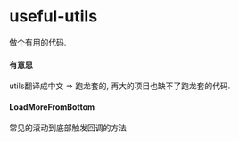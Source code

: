 # useful-utils
做个有用的代码.

#### 有意思
utils翻译成中文 => 跑龙套的, 再大的项目也缺不了跑龙套的代码.

#### LoadMoreFromBottom
常见的滚动到底部触发回调的方法
